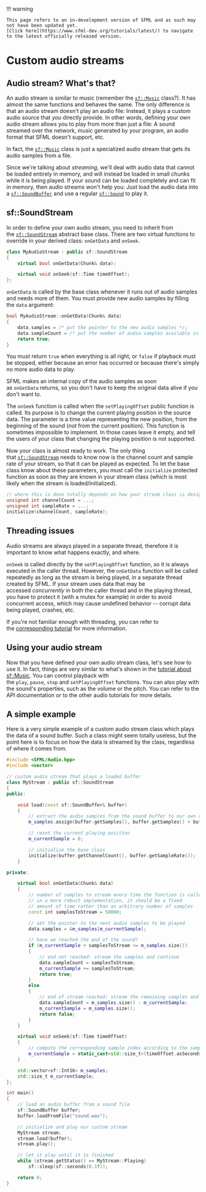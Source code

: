 !!! warning

    This page refers to an in-development version of SFML and as such may not have been updated yet.  
    [Click here](https://www.sfml-dev.org/tutorials/latest/) to navigate to the latest officially released version.

# Custom audio streams

## Audio stream? What's that?

An audio stream is similar to music (remember the [`sf::Music`](https://www.sfml-dev.org/documentation/2.6.0/classsf_1_1Music.php "sf::Music documentation") class?). It has almost the same functions and behaves the same. The only difference is that an audio stream doesn't play an audio file: Instead, it plays a custom audio source that _you_ directly provide. In other words, defining your own audio stream allows you to play from more than just a file: A sound streamed over the network, music generated by your program, an audio format that SFML doesn't support, etc.

In fact, the [`sf::Music`](https://www.sfml-dev.org/documentation/2.6.0/classsf_1_1Music.php "sf::Music documentation") class is just a specialized audio stream that gets its audio samples from a file.

Since we're talking about _streaming_, we'll deal with audio data that cannot be loaded entirely in memory, and will instead be loaded in small chunks while it is being played. If your sound can be loaded completely and can fit in memory, then audio streams won't help you: Just load the audio data into a [`sf::SoundBuffer`](https://www.sfml-dev.org/documentation/2.6.0/classsf_1_1SoundBuffer.php "sf::SoundBuffer documentation") and use a regular [`sf::Sound`](https://www.sfml-dev.org/documentation/2.6.0/classsf_1_1Sound.php "sf::Sound documentation") to play it.

## sf::SoundStream

In order to define your own audio stream, you need to inherit from the [`sf::SoundStream`](https://www.sfml-dev.org/documentation/2.6.0/classsf_1_1SoundStream.php "sf::SoundStream documentation") abstract base class. There are two virtual functions to override in your derived class: `onGetData` and `onSeek`.

```cpp
class MyAudioStream : public sf::SoundStream
{
    virtual bool onGetData(Chunk& data);

    virtual void onSeek(sf::Time timeOffset);
};
```

`onGetData` is called by the base class whenever it runs out of audio samples and needs more of them. You must provide new audio samples by filling the `data` argument:

```cpp
bool MyAudioStream::onGetData(Chunk& data)
{
    data.samples = /* put the pointer to the new audio samples */;
    data.sampleCount = /* put the number of audio samples available in the new chunk */;
    return true;
}
```

You must return `true` when everything is all right, or `false` if playback must be stopped, either because an error has occurred or because there's simply no more audio data to play.

SFML makes an internal copy of the audio samples as soon as `onGetData` returns, so you don't have to keep the original data alive if you don't want to.

The `onSeek` function is called when the `setPlayingOffset` public function is called. Its purpose is to change the current playing position in the source data. The parameter is a time value representing the new position, from the beginning of the sound (_not_ from the current position). This function is sometimes impossible to implement. In those cases leave it empty, and tell the users of your class that changing the playing position is not supported.

Now your class is almost ready to work. The only thing that [`sf::SoundStream`](https://www.sfml-dev.org/documentation/2.6.0/classsf_1_1SoundStream.php "sf::SoundStream documentation") needs to know now is the channel count and sample rate of your stream, so that it can be played as expected. To let the base class know about these parameters, you must call the `initialize` protected function as soon as they are known in your stream class (which is most likely when the stream is loaded/initialized).

```cpp
// where this is done totally depends on how your stream class is designed
unsigned int channelCount = ...;
unsigned int sampleRate = ...;
initialize(channelCount, sampleRate);
```

## Threading issues

Audio streams are always played in a separate thread, therefore it is important to know what happens exactly, and where.

`onSeek` is called directly by the `setPlayingOffset` function, so it is always executed in the caller thread. However, the `onGetData` function will be called repeatedly as long as the stream is being played, in a separate thread created by SFML. If your stream uses data that may be accessed _concurrently_ in both the caller thread and in the playing thread, you have to protect it (with a mutex for example) in order to avoid concurrent access, which may cause undefined behavior -- corrupt data being played, crashes, etc.

If you're not familiar enough with threading, you can refer to the [corresponding tutorial](https://www.sfml-dev.org/tutorials/2.6/system-thread.php "Threading tutorial") for more information.

## Using your audio stream

Now that you have defined your own audio stream class, let's see how to use it. In fact, things are very similar to what's shown in the [tutorial about sf::Music](https://www.sfml-dev.org/tutorials/2.6/audio-sounds.php "Playing sounds and musics"). You can control playback with the `play`, `pause`, `stop` and `setPlayingOffset` functions. You can also play with the sound's properties, such as the volume or the pitch. You can refer to the API documentation or to the other audio tutorials for more details.

## A simple example

Here is a very simple example of a custom audio stream class which plays the data of a sound buffer. Such a class might seem totally useless, but the point here is to focus on how the data is streamed by the class, regardless of where it comes from.

```cpp
#include <SFML/Audio.hpp>
#include <vector>

// custom audio stream that plays a loaded buffer
class MyStream : public sf::SoundStream
{
public:

    void load(const sf::SoundBuffer& buffer)
    {
        // extract the audio samples from the sound buffer to our own container
        m_samples.assign(buffer.getSamples(), buffer.getSamples() + buffer.getSampleCount());

        // reset the current playing position 
        m_currentSample = 0;

        // initialize the base class
        initialize(buffer.getChannelCount(), buffer.getSampleRate());
    }

private:

    virtual bool onGetData(Chunk& data)
    {
        // number of samples to stream every time the function is called;
        // in a more robust implementation, it should be a fixed
        // amount of time rather than an arbitrary number of samples
        const int samplesToStream = 50000;

        // set the pointer to the next audio samples to be played
        data.samples = &m_samples[m_currentSample];

        // have we reached the end of the sound?
        if (m_currentSample + samplesToStream <= m_samples.size())
        {
            // end not reached: stream the samples and continue
            data.sampleCount = samplesToStream;
            m_currentSample += samplesToStream;
            return true;
        }
        else
        {
            // end of stream reached: stream the remaining samples and stop playback
            data.sampleCount = m_samples.size() - m_currentSample;
            m_currentSample = m_samples.size();
            return false;
        }
    }

    virtual void onSeek(sf::Time timeOffset)
    {
        // compute the corresponding sample index according to the sample rate and channel count
        m_currentSample = static_cast<std::size_t>(timeOffset.asSeconds() * getSampleRate() * getChannelCount());
    }

    std::vector<sf::Int16> m_samples;
    std::size_t m_currentSample;
};

int main()
{
    // load an audio buffer from a sound file
    sf::SoundBuffer buffer;
    buffer.loadFromFile("sound.wav");

    // initialize and play our custom stream
    MyStream stream;
    stream.load(buffer);
    stream.play();

    // let it play until it is finished
    while (stream.getStatus() == MyStream::Playing)
        sf::sleep(sf::seconds(0.1f));

    return 0;
}
```